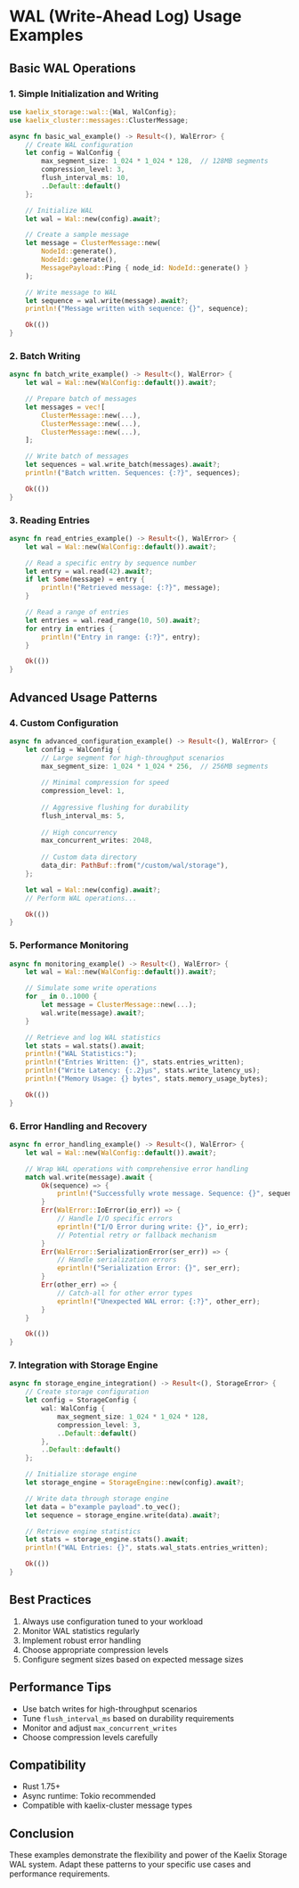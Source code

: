 # WAL (Write-Ahead Log) Usage Examples

## Basic WAL Operations

### 1. Simple Initialization and Writing
```rust
use kaelix_storage::wal::{Wal, WalConfig};
use kaelix_cluster::messages::ClusterMessage;

async fn basic_wal_example() -> Result<(), WalError> {
    // Create WAL configuration
    let config = WalConfig {
        max_segment_size: 1_024 * 1_024 * 128,  // 128MB segments
        compression_level: 3,
        flush_interval_ms: 10,
        ..Default::default()
    };

    // Initialize WAL
    let wal = Wal::new(config).await?;

    // Create a sample message
    let message = ClusterMessage::new(
        NodeId::generate(),
        NodeId::generate(),
        MessagePayload::Ping { node_id: NodeId::generate() }
    );

    // Write message to WAL
    let sequence = wal.write(message).await?;
    println!("Message written with sequence: {}", sequence);

    Ok(())
}
```

### 2. Batch Writing
```rust
async fn batch_write_example() -> Result<(), WalError> {
    let wal = Wal::new(WalConfig::default()).await?;

    // Prepare batch of messages
    let messages = vec![
        ClusterMessage::new(...),
        ClusterMessage::new(...),
        ClusterMessage::new(...),
    ];

    // Write batch of messages
    let sequences = wal.write_batch(messages).await?;
    println!("Batch written. Sequences: {:?}", sequences);

    Ok(())
}
```

### 3. Reading Entries
```rust
async fn read_entries_example() -> Result<(), WalError> {
    let wal = Wal::new(WalConfig::default()).await?;

    // Read a specific entry by sequence number
    let entry = wal.read(42).await?;
    if let Some(message) = entry {
        println!("Retrieved message: {:?}", message);
    }

    // Read a range of entries
    let entries = wal.read_range(10, 50).await?;
    for entry in entries {
        println!("Entry in range: {:?}", entry);
    }

    Ok(())
}
```

## Advanced Usage Patterns

### 4. Custom Configuration
```rust
async fn advanced_configuration_example() -> Result<(), WalError> {
    let config = WalConfig {
        // Large segment for high-throughput scenarios
        max_segment_size: 1_024 * 1_024 * 256,  // 256MB segments
        
        // Minimal compression for speed
        compression_level: 1,
        
        // Aggressive flushing for durability
        flush_interval_ms: 5,
        
        // High concurrency
        max_concurrent_writes: 2048,
        
        // Custom data directory
        data_dir: PathBuf::from("/custom/wal/storage"),
    };

    let wal = Wal::new(config).await?;
    // Perform WAL operations...

    Ok(())
}
```

### 5. Performance Monitoring
```rust
async fn monitoring_example() -> Result<(), WalError> {
    let wal = Wal::new(WalConfig::default()).await?;

    // Simulate some write operations
    for _ in 0..1000 {
        let message = ClusterMessage::new(...);
        wal.write(message).await?;
    }

    // Retrieve and log WAL statistics
    let stats = wal.stats().await;
    println!("WAL Statistics:");
    println!("Entries Written: {}", stats.entries_written);
    println!("Write Latency: {:.2}μs", stats.write_latency_us);
    println!("Memory Usage: {} bytes", stats.memory_usage_bytes);

    Ok(())
}
```

### 6. Error Handling and Recovery
```rust
async fn error_handling_example() -> Result<(), WalError> {
    let wal = Wal::new(WalConfig::default()).await?;

    // Wrap WAL operations with comprehensive error handling
    match wal.write(message).await {
        Ok(sequence) => {
            println!("Successfully wrote message. Sequence: {}", sequence);
        }
        Err(WalError::IoError(io_err)) => {
            // Handle I/O specific errors
            eprintln!("I/O Error during write: {}", io_err);
            // Potential retry or fallback mechanism
        }
        Err(WalError::SerializationError(ser_err)) => {
            // Handle serialization errors
            eprintln!("Serialization Error: {}", ser_err);
        }
        Err(other_err) => {
            // Catch-all for other error types
            eprintln!("Unexpected WAL error: {:?}", other_err);
        }
    }

    Ok(())
}
```

### 7. Integration with Storage Engine
```rust
async fn storage_engine_integration() -> Result<(), StorageError> {
    // Create storage configuration
    let config = StorageConfig {
        wal: WalConfig {
            max_segment_size: 1_024 * 1_024 * 128,
            compression_level: 3,
            ..Default::default()
        },
        ..Default::default()
    };

    // Initialize storage engine
    let storage_engine = StorageEngine::new(config).await?;

    // Write data through storage engine
    let data = b"example payload".to_vec();
    let sequence = storage_engine.write(data).await?;

    // Retrieve engine statistics
    let stats = storage_engine.stats().await;
    println!("WAL Entries: {}", stats.wal_stats.entries_written);

    Ok(())
}
```

## Best Practices
1. Always use configuration tuned to your workload
2. Monitor WAL statistics regularly
3. Implement robust error handling
4. Choose appropriate compression levels
5. Configure segment sizes based on expected message sizes

## Performance Tips
- Use batch writes for high-throughput scenarios
- Tune `flush_interval_ms` based on durability requirements
- Monitor and adjust `max_concurrent_writes`
- Choose compression levels carefully

## Compatibility
- Rust 1.75+
- Async runtime: Tokio recommended
- Compatible with kaelix-cluster message types

## Conclusion
These examples demonstrate the flexibility and power of the Kaelix Storage WAL system. Adapt these patterns to your specific use cases and performance requirements.